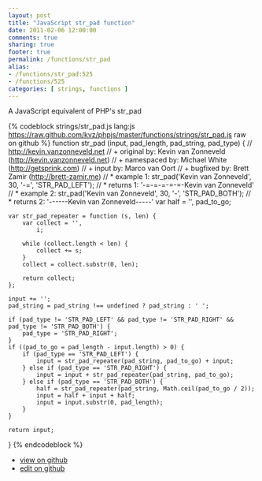 ```yaml
---
layout: post
title: "JavaScript str_pad function"
date: 2011-02-06 12:00:00
comments: true
sharing: true
footer: true
permalink: /functions/str_pad
alias:
- /functions/str_pad:525
- /functions/525
categories: [ strings, functions ]
---
```

A JavaScript equivalent of PHP's str_pad
<!-- more -->
{% codeblock strings/str_pad.js lang:js https://raw.github.com/kvz/phpjs/master/functions/strings/str_pad.js raw on github %}
function str_pad (input, pad_length, pad_string, pad_type) {
    // http://kevin.vanzonneveld.net
    // +   original by: Kevin van Zonneveld (http://kevin.vanzonneveld.net)
    // + namespaced by: Michael White (http://getsprink.com)
    // +      input by: Marco van Oort
    // +   bugfixed by: Brett Zamir (http://brett-zamir.me)
    // *     example 1: str_pad('Kevin van Zonneveld', 30, '-=', 'STR_PAD_LEFT');
    // *     returns 1: '-=-=-=-=-=-Kevin van Zonneveld'
    // *     example 2: str_pad('Kevin van Zonneveld', 30, '-', 'STR_PAD_BOTH');
    // *     returns 2: '------Kevin van Zonneveld-----'
    var half = '',
        pad_to_go;

    var str_pad_repeater = function (s, len) {
        var collect = '',
            i;

        while (collect.length < len) {
            collect += s;
        }
        collect = collect.substr(0, len);

        return collect;
    };

    input += '';
    pad_string = pad_string !== undefined ? pad_string : ' ';

    if (pad_type != 'STR_PAD_LEFT' && pad_type != 'STR_PAD_RIGHT' && pad_type != 'STR_PAD_BOTH') {
        pad_type = 'STR_PAD_RIGHT';
    }
    if ((pad_to_go = pad_length - input.length) > 0) {
        if (pad_type == 'STR_PAD_LEFT') {
            input = str_pad_repeater(pad_string, pad_to_go) + input;
        } else if (pad_type == 'STR_PAD_RIGHT') {
            input = input + str_pad_repeater(pad_string, pad_to_go);
        } else if (pad_type == 'STR_PAD_BOTH') {
            half = str_pad_repeater(pad_string, Math.ceil(pad_to_go / 2));
            input = half + input + half;
            input = input.substr(0, pad_length);
        }
    }

    return input;
}
{% endcodeblock %}
<ul>
 <li><a href="https://github.com/kvz/phpjs/blob/master/functions/strings/str_pad.js">view on github</a></li>
 <li><a href="https://github.com/kvz/phpjs/edit/master/functions/strings/str_pad.js">edit on github</a></li>
</ul>
